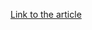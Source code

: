 [Link to the article](https://welivesecurity.com/2022/12/07/fantasy-new-agrius-wiper-supply-chain-attack/)
